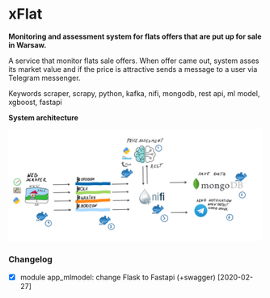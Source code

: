 # xFlat

**Monitoring and assessment system for flats offers that are put up for sale in Warsaw.**

A service that monitor flats sale offers.
When offer came out, system asses its market value and if the price is attractive sends a message to a user via Telegram messenger.


Keywords
scraper, scrapy, python, kafka, nifi, mongodb, rest api, ml model, xgboost, fastapi

**System architecture**

![system schema](doc/img/system_schema.png)


### Changelog
- [x] module app_mlmodel: change Flask to Fastapi (+swagger) [2020-02-27]
